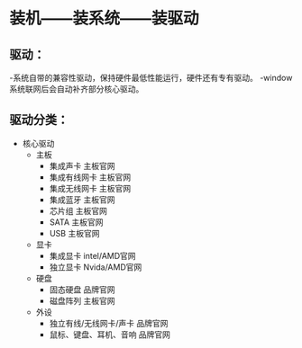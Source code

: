 # 装机——装系统——装驱动
## 驱动：  
-系统自带的兼容性驱动，保持硬件最低性能运行，硬件还有专有驱动。
-window 系统联网后会自动补齐部分核心驱动。
## 驱动分类：  
- 核心驱动  
   - 主板  
     - 集成声卡  主板官网  
     - 集成有线网卡 主板官网  
     - 集成无线网卡 主板官网  
     - 集成蓝牙 主板官网  
     - 芯片组 主板官网  
     - SATA 主板官网  
     - USB 主板官网  
  - 显卡  
    - 集成显卡 intel/AMD官网  
    - 独立显卡 Nvida/AMD官网  
  - 硬盘  
    - 固态硬盘 品牌官网  
    - 磁盘阵列 主板官网  
  - 外设  
    - 独立有线/无线网卡/声卡 品牌官网  
    - 鼠标、键盘、耳机、音响 品牌官网   
